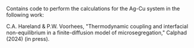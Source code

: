 Contains code to perform the calculations for the Ag-Cu system in the following work:

C.A. Hareland & P.W. Voorhees, "Thermodynamic coupling and interfacial non-equilibrium in a finite-diffusion model of microsegregation," Calphad (2024) (in press).
